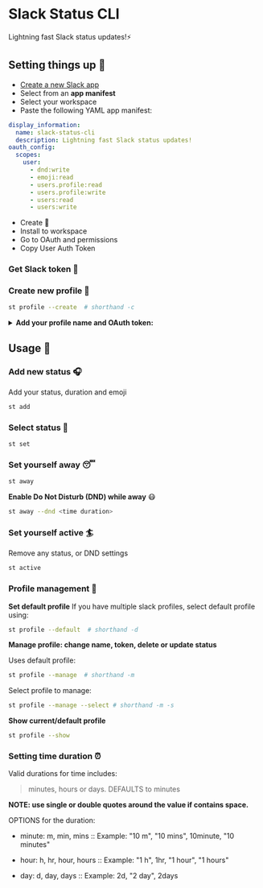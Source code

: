 # Slack Status CLI
Lightning fast Slack status updates!⚡


## Setting things up :hammer:

- [Create a new Slack app](https://api.slack.com/apps)
- Select from an **app manifest**
- Select your workspace
- Paste the following YAML app manifest:

```yaml
display_information:
  name: slack-status-cli
  description: Lightning fast Slack status updates!
oauth_config:
  scopes:
    user:
      - dnd:write
      - emoji:read
      - users.profile:read
      - users.profile:write
      - users:read
      - users:write
```

- Create :rocket:
- Install to workspace
- Go to OAuth and permissions
- Copy User Auth Token

### Get Slack token :ticket:

### Create new profile :bear:

```bash
st profile --create  # shorthand -c
```

<details>
<summary><strong>Add your profile name and OAuth token:</strong></summary>
<img width="469" alt="image" src="https://user-images.githubusercontent.com/13623913/187342281-96d95ef2-f69b-4587-83df-034f6e07477d.png">
</details>

## Usage :rainbow:

### Add new status :headphones:

Add your status, duration and emoji

```bash
st add
```


### Select status :eyes:

```bash
st set
```


### Set yourself away :sleeping:

```bash
st away
```

**Enable Do Not Disturb (DND) while away** :mask:

```bash
st away --dnd <time duration>
```

### Set yourself active :surfer:

Remove any status, or DND settings

```bash
st active
```

### Profile management :wrench:

**Set default profile**
If you have multiple slack profiles, select default profile using:

```bash
st profile --default  # shorthand -d
```

**Manage profile: change name, token, delete or update status**

Uses default profile:

```bash
st profile --manage  # shorthand -m
```

Select profile to manage:

```bash
st profile --manage --select # shorthand -m -s
```

**Show current/default profile**

```bash
st profile --show
```

### Setting time duration :alarm_clock:

Valid durations for time includes:
> minutes, hours or days.
DEFAULTS to minutes

**NOTE: use single or double quotes around the value if contains space.**

OPTIONS for the duration:

- minute: m, min, mins       :: Example: "10 m", "10 mins", 10minute, "10 minutes"

- hour:   h, hr, hour, hours :: Example: "1 h", 1hr, "1 hour", "1 hours"

- day:    d, day, days       :: Example: 2d, "2 day", 2days
